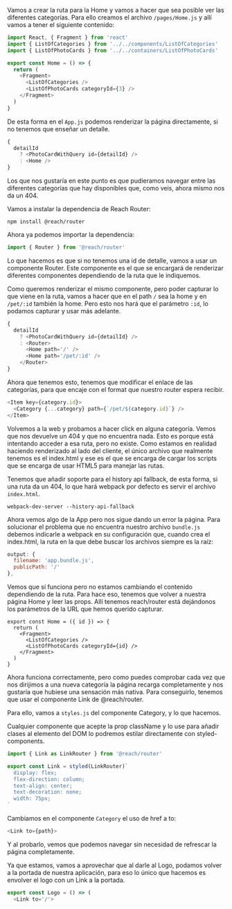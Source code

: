 Vamos a crear la ruta para la Home y vamos a hacer que sea posible ver las diferentes categorías. Para ello creamos el archivo `/pages/Home.js` y allí vamos a tener el siguiente contenido:

```js
import React, { Fragment } from 'react'
import { ListOfCategories } from '../../components/ListOfCategories'
import { ListOfPhotoCards } from '../../containers/ListOfPhotoCards'

export const Home = () => {
  return (
    <Fragment>
      <ListOfCategories />
      <ListOfPhotoCards categoryId={3} />
    </Fragment>
  )
}
```

De esta forma en el `App.js` podemos renderizar la página <Home /> directamente, si no tenemos que enseñar un detalle.

```js
{
  detailId
    ? <PhotoCardWithQuery id={detailId} />
    : <Home />
}
```

Los que nos gustaría en este punto es que pudieramos navegar entre las diferentes categorías que hay disponibles que, como veis, ahora mismo nos da un 404.

Vamos a instalar la dependencia de Reach Router:
```
npm install @reach/router
```

Ahora ya podemos importar la dependencia:
```js
import { Router } from '@reach/router'
```

Lo que hacemos es que si no tenemos una id de detalle, vamos a usar un componente Router. Este componente es el que se encargará de renderizar diferentes componentes dependiendo de la ruta que le indiquemos.

Como queremos renderizar el mismo componente, pero poder capturar lo que viene en la ruta, vamos a hacer que en el path `/` sea la home y en `/pet/:id` también la home. Pero esto nos hará que el parámetro `:id`, lo podamos capturar y usar más adelante.

```js
{
  detailId
    ? <PhotoCardWithQuery id={detailId} />
    : <Router>
      <Home path='/' />
      <Home path='/pet/:id' />
    </Router>
}
```

Ahora que tenemos esto, tenemos que modificar el enlace de las categorías, para que encaje con el format que nuestro router espera recibir. 

```js en ListOfCategories.js
<Item key={category.id}>
  <Category {...category} path={`/pet/${category.id}`} />
</Item>
```

Volvemos a la web y probamos a hacer click en alguna categoría. Vemos que nos devuelve un 404 y que no encuentra nada. Esto es porque está intentando acceder a esa ruta, pero no existe. Como estamos en realidad haciendo renderizado al lado del cliente, el único archivo que realmente tenemos es el index.html y ese es el que se encarga de cargar los scripts que se encarga de usar HTML5 para manejar las rutas.

Tenemos que añadir soporte para el history api fallback, de esta forma, si una ruta da un 404, lo que hará webpack por defecto es servir el archivo `index.html`.

```
webpack-dev-server --history-api-fallback
```

Ahora vemos algo de la App pero nos sigue dando un error la página. Para solucionar el problema que no encuentra nuestro archivo `bundle.js` debemos indicarle a webpack en su configuración que, cuando crea el index.html, la ruta en la que debe buscar los archivos siempre es la raíz:

```js
output: {
  filename: 'app.bundle.js',
  publicPath: '/'
},
```

Vemos que sí funciona pero no estamos cambiando el contenido dependiendo de la ruta. Para hace eso, tenemos que volver a nuestra página Home y leer las props. Allí tenemos reach/router está dejándonos los parámetros de la URL que hemos querido capturar.

```
export const Home = ({ id }) => {
  return (
    <Fragment>
      <ListOfCategories />
      <ListOfPhotoCards categoryId={id} />
    </Fragment>
  )
}
```

Ahora funciona correctamente, pero como puedes comprobar cada vez que nos dirijimos a una nueva categoría la página recarga completamente y nos gustaría que hubiese una sensación más nativa. Para conseguirlo, tenemos que usar el componente Link de @reach/router.

Para ello, vamos a `styles.js` del componente Category, y lo que hacemos.

Cualquier componente que acepte la prop className y lo use para añadir clases al elemento del DOM lo podremos estilar directamente con styled-components.

```js Categories/styles.js
import { Link as LinkRouter } from '@reach/router'

export const Link = styled(LinkRouter)`
  display: flex;
  flex-direction: column;
  text-align: center;
  text-decoration: none;
  width: 75px;
`
```

Cambiamos en el componente `Category` el uso de href a to:
```js en Category.js
<Link to={path}>
```

Y al probarlo, vemos que podemos navegar sin necesidad de refrescar la página completamente.

Ya que estamos, vamos a aprovechar que al darle al Logo, podamos volver a la portada de nuestra aplicación, para eso lo único que hacemos es envolver el logo con un Link a la portada.

```js
export const Logo = () => (
  <Link to='/'>
```